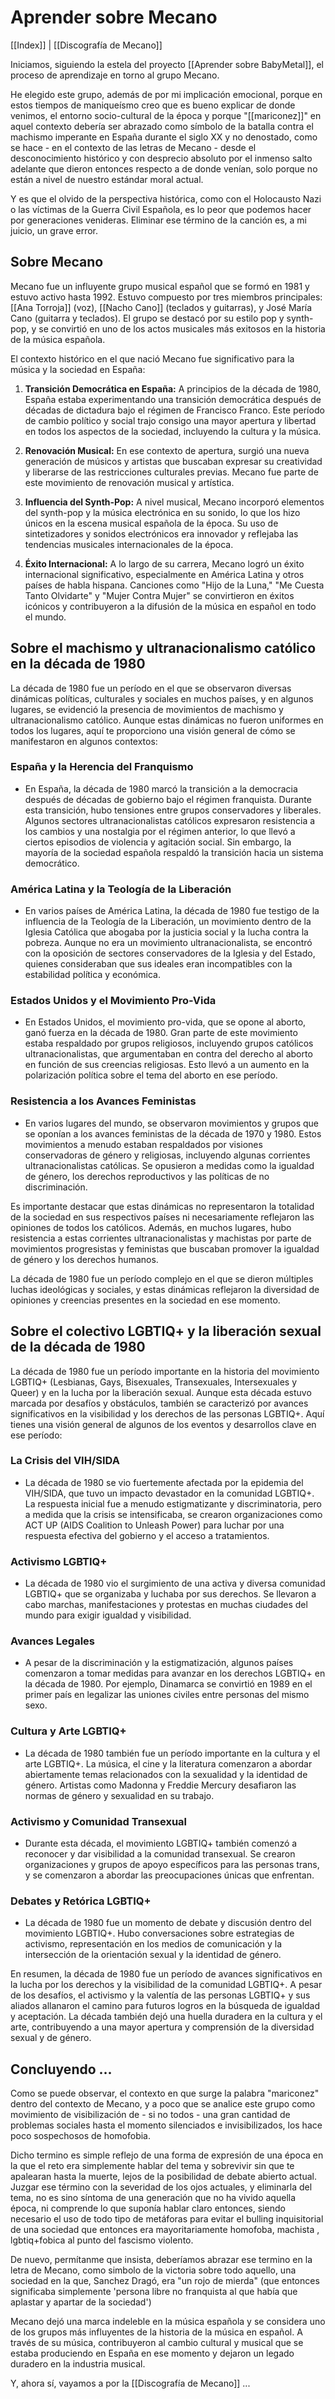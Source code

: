 # Aprender sobre Mecano

[[Index]] | [[Discografía de Mecano]]

Iniciamos, siguiendo la estela del proyecto [[Aprender sobre BabyMetal]], el proceso de aprendizaje en torno al grupo Mecano.

He elegido este grupo, además de por mi implicación emocional, porque en estos tiempos de maniqueísmo creo que es bueno explicar de donde venimos, el entorno socio-cultural de la época y porque "[[mariconez]]" en aquel contexto debería ser abrazado como símbolo de la batalla contra el machismo imperante en España durante el siglo XX y no denostado, como se hace - en el contexto de las letras de Mecano - desde el desconocimiento histórico y con desprecio absoluto por el inmenso salto adelante que dieron entonces respecto a de donde venían, solo porque no están a nivel de nuestro estándar moral actual.

Y es que el olvido de la perspectiva histórica, como con el Holocausto Nazi o las víctimas de la Guerra Civil Española, es lo peor que podemos hacer por generaciones venideras. Eliminar ese término de la canción es, a mi juicio, un grave error.

## Sobre Mecano

Mecano fue un influyente grupo musical español que se formó en 1981 y estuvo activo hasta 1992. Estuvo compuesto por tres miembros principales: [[Ana Torroja]] (voz), [[Nacho Cano]] (teclados y guitarras), y José María Cano (guitarra y teclados). El grupo se destacó por su estilo pop y synth-pop, y se convirtió en uno de los actos musicales más exitosos en la historia de la música española.

El contexto histórico en el que nació Mecano fue significativo para la música y la sociedad en España:

1. **Transición Democrática en España:** A principios de la década de 1980, España estaba experimentando una transición democrática después de décadas de dictadura bajo el régimen de Francisco Franco. Este período de cambio político y social trajo consigo una mayor apertura y libertad en todos los aspectos de la sociedad, incluyendo la cultura y la música.
    
2. **Renovación Musical:** En ese contexto de apertura, surgió una nueva generación de músicos y artistas que buscaban expresar su creatividad y liberarse de las restricciones culturales previas. Mecano fue parte de este movimiento de renovación musical y artística.
    
3. **Influencia del Synth-Pop:** A nivel musical, Mecano incorporó elementos del synth-pop y la música electrónica en su sonido, lo que los hizo únicos en la escena musical española de la época. Su uso de sintetizadores y sonidos electrónicos era innovador y reflejaba las tendencias musicales internacionales de la época.
    
4. **Éxito Internacional:** A lo largo de su carrera, Mecano logró un éxito internacional significativo, especialmente en América Latina y otros países de habla hispana. Canciones como "Hijo de la Luna," "Me Cuesta Tanto Olvidarte" y "Mujer Contra Mujer" se convirtieron en éxitos icónicos y contribuyeron a la difusión de la música en español en todo el mundo.
    
## Sobre el machismo y ultranacionalismo católico en la década de 1980

La década de 1980 fue un período en el que se observaron diversas dinámicas políticas, culturales y sociales en muchos países, y en algunos lugares, se evidenció la presencia de movimientos de machismo y ultranacionalismo católico. Aunque estas dinámicas no fueron uniformes en todos los lugares, aquí te proporciono una visión general de cómo se manifestaron en algunos contextos:

### España y la Herencia del Franquismo

- En España, la década de 1980 marcó la transición a la democracia después de décadas de gobierno bajo el régimen franquista. Durante esta transición, hubo tensiones entre grupos conservadores y liberales. Algunos sectores ultranacionalistas católicos expresaron resistencia a los cambios y una nostalgia por el régimen anterior, lo que llevó a ciertos episodios de violencia y agitación social. Sin embargo, la mayoría de la sociedad española respaldó la transición hacia un sistema democrático.

### América Latina y la Teología de la Liberación

- En varios países de América Latina, la década de 1980 fue testigo de la influencia de la Teología de la Liberación, un movimiento dentro de la Iglesia Católica que abogaba por la justicia social y la lucha contra la pobreza. Aunque no era un movimiento ultranacionalista, se encontró con la oposición de sectores conservadores de la Iglesia y del Estado, quienes consideraban que sus ideales eran incompatibles con la estabilidad política y económica.

### Estados Unidos y el Movimiento Pro-Vida

- En Estados Unidos, el movimiento pro-vida, que se opone al aborto, ganó fuerza en la década de 1980. Gran parte de este movimiento estaba respaldado por grupos religiosos, incluyendo grupos católicos ultranacionalistas, que argumentaban en contra del derecho al aborto en función de sus creencias religiosas. Esto llevó a un aumento en la polarización política sobre el tema del aborto en ese período.

### Resistencia a los Avances Feministas

- En varios lugares del mundo, se observaron movimientos y grupos que se oponían a los avances feministas de la década de 1970 y 1980. Estos movimientos a menudo estaban respaldados por visiones conservadoras de género y religiosas, incluyendo algunas corrientes ultranacionalistas católicas. Se opusieron a medidas como la igualdad de género, los derechos reproductivos y las políticas de no discriminación.

Es importante destacar que estas dinámicas no representaron la totalidad de la sociedad en sus respectivos países ni necesariamente reflejaron las opiniones de todos los católicos. Además, en muchos lugares, hubo resistencia a estas corrientes ultranacionalistas y machistas por parte de movimientos progresistas y feministas que buscaban promover la igualdad de género y los derechos humanos.

La década de 1980 fue un período complejo en el que se dieron múltiples luchas ideológicas y sociales, y estas dinámicas reflejaron la diversidad de opiniones y creencias presentes en la sociedad en ese momento.

## Sobre el colectivo LGBTIQ+ y la liberación sexual de la década de 1980

La década de 1980 fue un período importante en la historia del movimiento LGBTIQ+ (Lesbianas, Gays, Bisexuales, Transexuales, Intersexuales y Queer) y en la lucha por la liberación sexual. Aunque esta década estuvo marcada por desafíos y obstáculos, también se caracterizó por avances significativos en la visibilidad y los derechos de las personas LGBTIQ+. Aquí tienes una visión general de algunos de los eventos y desarrollos clave en ese período:

### La Crisis del VIH/SIDA

- La década de 1980 se vio fuertemente afectada por la epidemia del VIH/SIDA, que tuvo un impacto devastador en la comunidad LGBTIQ+. La respuesta inicial fue a menudo estigmatizante y discriminatoria, pero a medida que la crisis se intensificaba, se crearon organizaciones como ACT UP (AIDS Coalition to Unleash Power) para luchar por una respuesta efectiva del gobierno y el acceso a tratamientos.

### Activismo LGBTIQ+

- La década de 1980 vio el surgimiento de una activa y diversa comunidad LGBTIQ+ que se organizaba y luchaba por sus derechos. Se llevaron a cabo marchas, manifestaciones y protestas en muchas ciudades del mundo para exigir igualdad y visibilidad.

### Avances Legales

- A pesar de la discriminación y la estigmatización, algunos países comenzaron a tomar medidas para avanzar en los derechos LGBTIQ+ en la década de 1980. Por ejemplo, Dinamarca se convirtió en 1989 en el primer país en legalizar las uniones civiles entre personas del mismo sexo.

### Cultura y Arte LGBTIQ+

- La década de 1980 también fue un período importante en la cultura y el arte LGBTIQ+. La música, el cine y la literatura comenzaron a abordar abiertamente temas relacionados con la sexualidad y la identidad de género. Artistas como Madonna y Freddie Mercury desafiaron las normas de género y sexualidad en su trabajo.

### Activismo y Comunidad Transexual

- Durante esta década, el movimiento LGBTIQ+ también comenzó a reconocer y dar visibilidad a la comunidad transexual. Se crearon organizaciones y grupos de apoyo específicos para las personas trans, y se comenzaron a abordar las preocupaciones únicas que enfrentan.

### Debates y Retórica LGBTIQ+

- La década de 1980 fue un momento de debate y discusión dentro del movimiento LGBTIQ+. Hubo conversaciones sobre estrategias de activismo, representación en los medios de comunicación y la intersección de la orientación sexual y la identidad de género.

En resumen, la década de 1980 fue un período de avances significativos en la lucha por los derechos y la visibilidad de la comunidad LGBTIQ+. A pesar de los desafíos, el activismo y la valentía de las personas LGBTIQ+ y sus aliados allanaron el camino para futuros logros en la búsqueda de igualdad y aceptación. La década también dejó una huella duradera en la cultura y el arte, contribuyendo a una mayor apertura y comprensión de la diversidad sexual y de género.

## Concluyendo ...

Como se puede observar, el contexto en que surge la palabra "mariconez" dentro del contexto de Mecano, y a poco que se analice este grupo como movimiento de visibilización de - si no todos - una gran cantidad de problemas sociales hasta el momento silenciados e invisibilizados, los hace poco sospechosos de homofobia.

Dicho termino es simple reflejo de una forma de expresión de una época en la que el reto era simplemente hablar del tema y sobrevivir sin que te apalearan hasta la muerte, lejos de la posibilidad de debate abierto actual. Juzgar ese término con la severidad de los ojos actuales, y eliminarla del tema, no es sino síntoma de una generación que no ha vivido aquella época, ni comprende lo que suponía hablar claro entonces, siendo necesario el uso de todo tipo de metáforas para evitar el bulling inquisitorial de una sociedad que entonces era mayoritariamente homofoba, machista , lgbtiq+fobica al punto del fascismo violento. 

De nuevo, permítanme que insista, deberíamos abrazar ese termino en la letra de Mecano, como simbolo de la victoria sobre todo aquello, una sociedad en la que, Sanchez Dragó, era "un rojo de mierda" (que entonces significaba simplemente 'persona libre no franquista al que había que aplastar y apartar de la sociedad')

Mecano dejó una marca indeleble en la música española y se considera uno de los grupos más influyentes de la historia de la música en español. A través de su música, contribuyeron al cambio cultural y musical que se estaba produciendo en España en ese momento y dejaron un legado duradero en la industria musical.

Y, ahora sí, vayamos a por la [[Discografía de Mecano]] ...